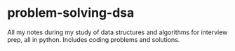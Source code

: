 # problem-solving-dsa
All my notes during my study of data structures and algorithms for interview prep, all in python. Includes coding problems and solutions.
